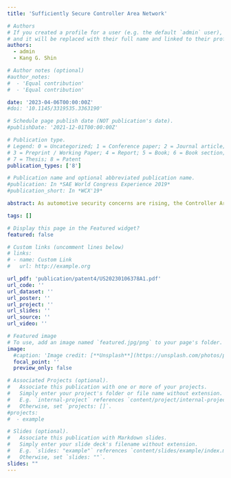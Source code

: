 ```yaml
---
title: 'Sufficiently Secure Controller Area Network'

# Authors
# If you created a profile for a user (e.g. the default `admin` user), write the username (folder name) here
# and it will be replaced with their full name and linked to their profile.
authors:
  - admin
  - Kang G. Shin

# Author notes (optional)
#author_notes:
#  - 'Equal contribution'
#  - 'Equal contribution'

date: '2023-04-06T00:00:00Z'
#doi: '10.1145/3319535.3363190'

# Schedule page publish date (NOT publication's date).
#publishDate: '2021-12-01T00:00:00Z'

# Publication type.
# Legend: 0 = Uncategorized; 1 = Conference paper; 2 = Journal article;
# 3 = Preprint / Working Paper; 4 = Report; 5 = Book; 6 = Book section;
# 7 = Thesis; 8 = Patent
publication_types: ['8']

# Publication name and optional abbreviated publication name.
#publication: In *SAE World Congress Experience 2019*
#publication_short: In *WCX'19*

abstract: As automotive security concerns are rising, the Controller Area Network (CAN)—the de facto standard of in-vehicle communication protocol—has come under scrutiny due to its lack of encryption and authentication. Several vulnerabilities, such as eavesdropping, spoofing, and replay attacks, have shown that the current implementation needs to be extended. Both academic and commercial solutions for a secure CAN have been proposed, but OEMs have not yet integrated them into their products. The main reasons for this lack of adoption are their heavy use of limited computational resources in the vehicle, increased latency that can lead to missed deadlines for safety-critical messages, as well as insufficient space available in a CAN frame to include a Message Authentication Code (MAC). By making a trade-off between security and performance, this disclosure overcomes the aforementioned problems of a secure CAN.

tags: []

# Display this page in the Featured widget?
featured: false

# Custom links (uncomment lines below)
# links:
# - name: Custom Link
#   url: http://example.org

url_pdf: 'publication/patent4/US20230106378A1.pdf'
url_code: ''
url_dataset: ''
url_poster: ''
url_project: ''
url_slides: ''
url_source: ''
url_video: ''

# Featured image
# To use, add an image named `featured.jpg/png` to your page's folder.
image:
  #caption: 'Image credit: [**Unsplash**](https://unsplash.com/photos/pLCdAaMFLTE)'
  focal_point: ''
  preview_only: false

# Associated Projects (optional).
#   Associate this publication with one or more of your projects.
#   Simply enter your project's folder or file name without extension.
#   E.g. `internal-project` references `content/project/internal-project/index.md`.
#   Otherwise, set `projects: []`.
#projects:
#  - example

# Slides (optional).
#   Associate this publication with Markdown slides.
#   Simply enter your slide deck's filename without extension.
#   E.g. `slides: "example"` references `content/slides/example/index.md`.
#   Otherwise, set `slides: ""`.
slides: ""
---
```


